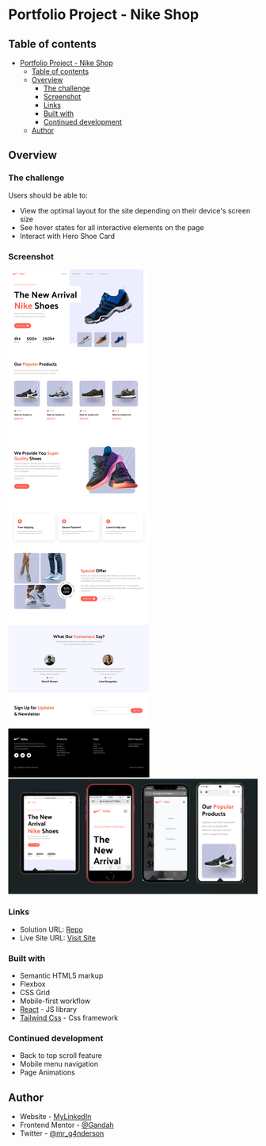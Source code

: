 # Portfolio Project - Nike Shop


## Table of contents

- [Portfolio Project - Nike Shop](#portfolio-project---nike-shop)
  - [Table of contents](#table-of-contents)
  - [Overview](#overview)
    - [The challenge](#the-challenge)
    - [Screenshot](#screenshot)
    - [Links](#links)
    - [Built with](#built-with)
    - [Continued development](#continued-development)
  - [Author](#author)


## Overview

### The challenge

Users should be able to:

- View the optimal layout for the site depending on their device's screen size
- See hover states for all interactive elements on the page
- Interact with Hero Shoe Card

### Screenshot

![Desktop](./screenshots/desktop.png)
![Mobile](./screenshots/mobile.png)


### Links

- Solution URL: [Repo](https://github.com/Gandah/Nike-ecommerce-app.git)
- Live Site URL: [Visit Site](./)

### Built with

- Semantic HTML5 markup
- Flexbox
- CSS Grid
- Mobile-first workflow
- [React](https://reactjs.org/) - JS library
- [Tailwind Css](https://tailwindcss.com/) - Css framework

### Continued development

- Back to top scroll feature
- Mobile menu navigation
- Page Animations

## Author

- Website - [MyLinkedIn](https://www.linkedin.com/in/gandahkelvin)
- Frontend Mentor - [@Gandah](https://www.frontendmentor.io/profile/Gandah)
- Twitter - [@mr_g4nderson](https://twitter.com/mr_g4nderson?t=A5NobjZab2sVEdh3Zq9s0A&s=09)
